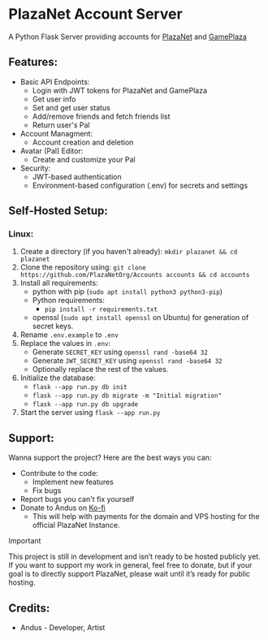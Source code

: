 # PlazaNet Account Server
A Python Flask Server providing accounts for [PlazaNet](https://github.com/PlazaNetOrg/PlazaNet) and [GamePlaza](https://github.com/PlazaNetOrg/GamePlaza)

## Features:
- Basic API Endpoints:
  - Login with JWT tokens for PlazaNet and GamePlaza
  - Get user info
  - Set and get user status
  - Add/remove friends and fetch friends list
  - Return user's Pal
- Account Managment:
  - Account creation and deletion
- Avatar (Pal) Editor:
  - Create and customize your Pal
- Security:
  - JWT-based authentication
  - Environment-based configuration (.env) for secrets and settings

## Self-Hosted Setup:
### Linux:
1. Create a directory (if you haven't already): `mkdir plazanet && cd plazanet`
2. Clone the repository using: `git clone https://github.com/PlazaNetOrg/Accounts accounts && cd accounts`
3. Install all requirements:
    - python with pip (`sudo apt install python3 python3-pip`)
    - Python requirements:
      - `pip install -r requirements.txt` 
    - openssl (`sudo apt install openssl` on Ubuntu) for generation of secret keys.
4. Rename `.env.example` to `.env`
5. Replace the values in `.env`:
    - Generate `SECRET_KEY` using `openssl rand -base64 32`
    - Generate `JWT_SECRET_KEY` using `openssl rand -base64 32`
    - Optionally replace the rest of the values.
6. Initialize the database:
    - `flask --app run.py db init`
    - `flask --app run.py db migrate -m "Initial migration"`
    - `flask --app run.py db upgrade`
7. Start the server using `flask --app run.py`

## Support:
Wanna support the project? Here are the best ways you can:
- Contribute to the code:
  - Implement new features
  - Fix bugs
- Report bugs you can't fix yourself
- Donate to Andus on [Ko-fi](https://ko-fi.com/andusdev)
  - This will help with payments for the domain and VPS hosting for the official PlazaNet Instance.
> [!IMPORTANT]  
> This project is still in development and isn’t ready to be hosted publicly yet. If you want to support my work in general, feel free to donate, but if your goal is to directly support PlazaNet, please wait until it’s ready for public hosting.

## Credits:
- Andus - Developer, Artist

